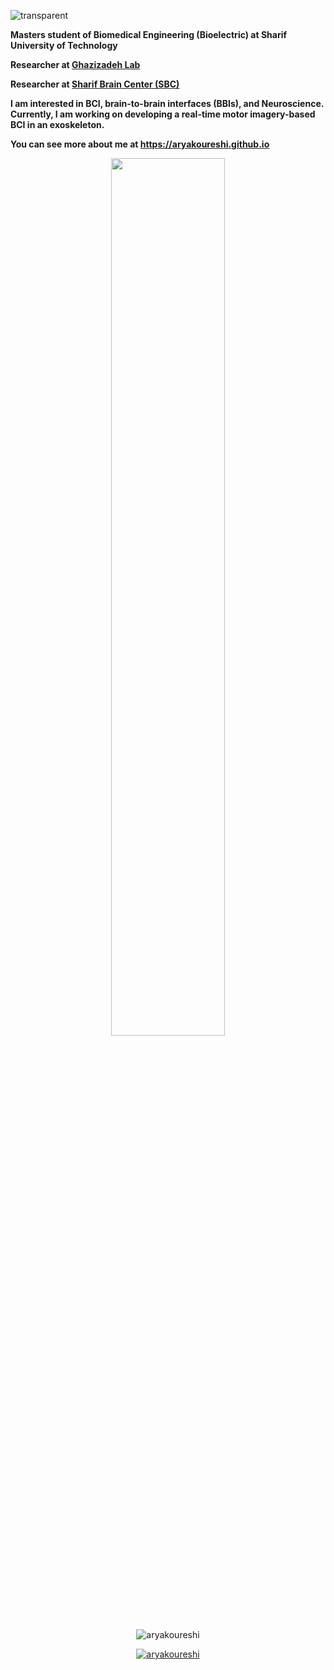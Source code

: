 ![transparent](https://capsule-render.vercel.app/api?type=transparent&fontColor=EEEDED&text=Hi%20there👋&height=150&fontSize=40&animation=fadeIn&desc=I'm%20Arya%20Koureshi&descAlignY=75&descAlign=60)

**Masters student of Biomedical Engineering (Bioelectric) at Sharif University of Technology**

**Researcher at [Ghazizadeh Lab](https://www.ghazizadehlab.org/index.php/people/)**

**Researcher at [Sharif Brain Center (SBC)](http://brain.ee.sharif.edu/)**


**I am interested in BCI, brain-to-brain interfaces (BBIs), and Neuroscience. Currently, I am working on developing a real-time motor imagery-based BCI in an exoskeleton.**

**You can see more about me at https://aryakoureshi.github.io**

<p align="center" href="https://github.com/aryakoureshi">
    <img width="60%" src="https://github-stats-alpha.vercel.app/api?username=aryakoureshi&cc=000000&tc=EEEEEE&ic=068FFF&bc=4E4FEB">
</p>


<p align="center"> <img src="https://komarev.com/ghpvc/?username=aryakoureshi&label=Profile%20views&color=4E4FEB&style=flat" alt="aryakoureshi" /> </p>

<p align="center"> <a href="https://github.com/aryakoureshi/github-profile-trophy"><img src="https://github-profile-trophy.vercel.app/?username=aryakoureshi&theme=onestar" alt="aryakoureshi" /></a> </p>

<!--
### Repositories: 

<p align="center">
  <img width="48%" src="https://github-readme-stats.vercel.app/api?username=aryakoureshi&show_icons=true&theme=transparent"/>
  <img width="51%" src="https://github-readme-streak-stats.herokuapp.com/?user=aryakoureshi&theme=transparent"/>
</p>

[![Readme Card](https://github-readme-stats.vercel.app/api/pin/?username=aryakoureshi&repo=Emotion-Detection&show_icons=true&theme=transparent)](https://github.com/aryakoureshi/Emotion-Detection)
[![Readme Card](https://github-readme-stats.vercel.app/api/pin/?username=aryakoureshi&repo=Brain-tumor-detection&show_icons=true&theme=transparent)](https://github.com/aryakoureshi/Brain-tumor-detection)


[![Readme Card](https://github-readme-stats.vercel.app/api/pin/?username=aryakoureshi&repo=SolSudo&show_icons=true&theme=transparent)](https://github.com/aryakoureshi/SolSudo)
[![Readme Card](https://github-readme-stats.vercel.app/api/pin/?username=aryakoureshi&repo=RBD&show_icons=true&theme=transparent)](https://github.com/aryakoureshi/RBD)
  
<!--
**AryaKoureshi/AryaKoureshi** is a ✨ _special_ ✨ repository because its `README.md` (this file) appears on your GitHub profile.

Here are some ideas to get you started:

- 🔭 I’m currently working on ...
- 🌱 I’m currently learning ...
- 👯 I’m looking to collaborate on ...
- 🤔 I’m looking for help with ...
- 💬 Ask me about ...
- 📫 How to reach me: ...
- 😄 Pronouns: ...
- ⚡ Fun fact: ...
-->
